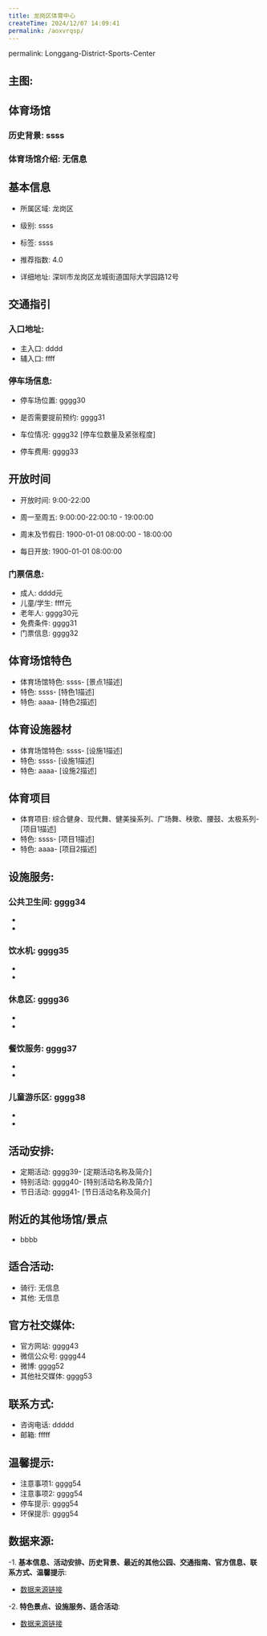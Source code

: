 ```yaml
---
title: 龙岗区体育中心
createTime: 2024/12/07 14:09:41
permalink: /aoxvrqsp/
---
```

permalink: Longgang-District-Sports-Center
## 主图:
<ImageCard
image="https://www.sztyzx.com.cn/public/uploads/images/20240326/2f25e8521cf7b0a61acfd3518543449f.png"
title= "龙岗区体育中心"
description= "ssss"
date="2024/12/07"
href="/"
author="sunshang-hl"
/>
## 体育场馆
### 历史背景: ssss
### 体育场馆介绍: 无信息
## 基本信息

- 所属区域: 龙岗区

- 级别: ssss

- 标签: ssss

- 推荐指数: 4.0

- 详细地址: 深圳市龙岗区龙城街道国际大学园路12号

## 交通指引

### 入口地址:
- 主入口: dddd
- 辅入口: ffff
### 停车场信息:
- 停车场位置: gggg30

- 是否需要提前预约: gggg31

- 车位情况: gggg32 [停车位数量及紧张程度]

- 停车费用: gggg33

## 开放时间
- 开放时间: 9:00-22:00

- 周一至周五: 9:00:00-22:00:10 - 19:00:00
- 周末及节假日: 1900-01-01 08:00:00 - 18:00:00
- 每日开放: 1900-01-01 08:00:00

### 门票信息:
- 成人: dddd元
- 儿童/学生: ffff元
- 老年人: gggg30元
- 免费条件: gggg31
- 门票信息: gggg32
## 体育场馆特色
- 体育场馆特色: ssss- [景点1描述]
- 特色: ssss- [特色1描述]
- 特色: aaaa- [特色2描述]
## 体育设施器材
- 体育场馆特色: ssss- [设施1描述]
- 特色: ssss- [设施1描述]
- 特色: aaaa- [设施2描述]
## 体育项目
- 体育项目: 综合健身、现代舞、健美操系列、广场舞、秧歌、腰鼓、太极系列- [项目1描述]
- 特色: ssss- [项目1描述]
- 特色: aaaa- [项目2描述]
## 设施服务:
### 公共卫生间: gggg34
- 
- 
### 饮水机: gggg35
- 
- 
### 休息区: gggg36
- 
- 
### 餐饮服务: gggg37
- 
- 
### 儿童游乐区: gggg38
- 
- 
## 活动安排:
- 定期活动: gggg39- [定期活动名称及简介]
- 特别活动: gggg40- [特别活动名称及简介]
- 节日活动: gggg41- [节日活动名称及简介]
## 附近的其他场馆/景点
- bbbb

## 适合活动:
- 骑行: 无信息
- 其他: 无信息

## 官方社交媒体:
- 官方网站: gggg43
- 微信公众号: gggg44
- 微博: gggg52
- 其他社交媒体: gggg53

## 联系方式:
- 咨询电话: ddddd 
- 邮箱: fffff

## 温馨提示:
- 注意事项1: gggg54
- 注意事项2: gggg54
- 停车提示: gggg54
- 环保提示: gggg54

## 数据来源:
-1. **基本信息、活动安排、历史背景、最近的其他公园、交通指南、官方信息、联系方式、温馨提示**:
- [数据来源链接](http://wtl.sz.gov.cn/ggfw/tyl/zytycgylb/index.html)

-2. **特色景点、设施服务、适合活动**:
- [数据来源链接](http://wtl.sz.gov.cn/ggfw/tyl/zytycgylb/index.html)

